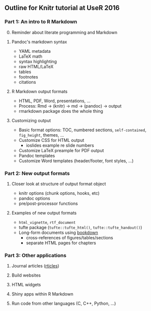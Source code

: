 ## Outline for Knitr tutorial at UseR 2016

### Part 1: An intro to R Markdown

0. Reminder about literate programming and Markdown

1. Pandoc's markdown syntax

   - YAML metadata
   - LaTeX math
   - syntax highlighting
   - raw HTML/LaTeX
   - tables
   - footnotes
   - citations

2. R Markdown output formats

   - HTML, PDF, Word, presentations, ...
   - Process: Rmd -> (knitr) -> md -> (pandoc) -> output
   - rmarkdown package does the whole thing

3. Customizing output

   - Basic format options: TOC, numbered sections, `self-contained`,
     `fig_height`, themes, ...
   - Customize CSS for HTML output
     - ioslides example re slide numbers
   - Customize LaTeX preample for PDF output
   - Pandoc templates
   - Customize Word templates (header/footer, font styles, ...)

### Part 2: New output formats

1. Closer look at structure of output format object

   - knitr options (chunk options, hooks, etc)
   - pandoc options
   - pre/post-processor functions

2. Examples of new output formats

   - `html_vignette`, `rtf_document`
   -  tufte package (`tufte::tufte_html()`,
     `tufte::tufte_handout()`)
   - Long-form documents using [bookdown](https://bookdown.org)
     - cross-references of figures/tables/sections
     - separate HTML pages for chapters

### Part 3: Other applications

1. Journal articles ([rticles](https://github.com/rstudio/rticles))

2. Build websites

3. HTML widgets

4. Shiny apps within R Markdown

5. Run code from other languages (C, C++, Python, ...)
